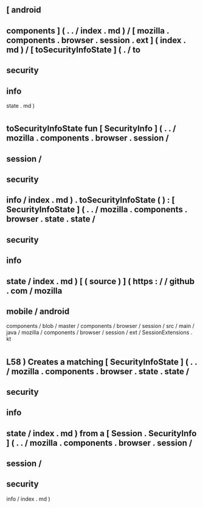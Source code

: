 [
android
-
components
]
(
.
.
/
index
.
md
)
/
[
mozilla
.
components
.
browser
.
session
.
ext
]
(
index
.
md
)
/
[
toSecurityInfoState
]
(
.
/
to
-
security
-
info
-
state
.
md
)
#
toSecurityInfoState
fun
[
SecurityInfo
]
(
.
.
/
mozilla
.
components
.
browser
.
session
/
-
session
/
-
security
-
info
/
index
.
md
)
.
toSecurityInfoState
(
)
:
[
SecurityInfoState
]
(
.
.
/
mozilla
.
components
.
browser
.
state
.
state
/
-
security
-
info
-
state
/
index
.
md
)
[
(
source
)
]
(
https
:
/
/
github
.
com
/
mozilla
-
mobile
/
android
-
components
/
blob
/
master
/
components
/
browser
/
session
/
src
/
main
/
java
/
mozilla
/
components
/
browser
/
session
/
ext
/
SessionExtensions
.
kt
#
L58
)
Creates
a
matching
[
SecurityInfoState
]
(
.
.
/
mozilla
.
components
.
browser
.
state
.
state
/
-
security
-
info
-
state
/
index
.
md
)
from
a
[
Session
.
SecurityInfo
]
(
.
.
/
mozilla
.
components
.
browser
.
session
/
-
session
/
-
security
-
info
/
index
.
md
)

